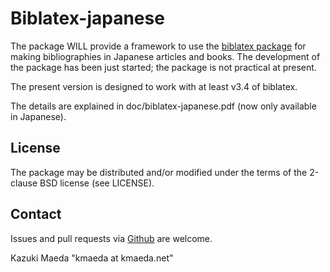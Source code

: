 Biblatex-japanese
=================

The package WILL provide a framework to use the [biblatex package](https://github.com/plk/biblatex) for making bibliographies in Japanese articles and books.
The development of the package has been just started; the package is not practical at present.

The present version is designed to work with at least v3.4 of biblatex.

The details are explained in doc/biblatex-japanese.pdf (now only available in Japanese).

License
-------

The package may be distributed and/or modified under the terms of
the 2-clause BSD license (see LICENSE).

Contact
-------

Issues and pull requests via [Github](https://github.com/kmaed/biblatex-japanese) are welcome.

Kazuki Maeda "kmaeda at kmaeda.net"